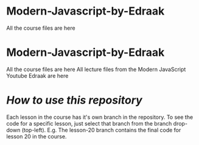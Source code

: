 # Modern-Javascript-by-Edraak
All the course files are here
# Modern-Javascript-by-Edraak
All the course files are here
All lecture files from the Modern JavaScript Youtube Edraak are here

# *How to use this repository*
Each lesson in the course has it's own branch in the repository. To see the code for a specific lesson, just select that branch from the branch drop-down (top-left). E.g. The lesson-20 branch contains the final code for lesson 20 in the course.
